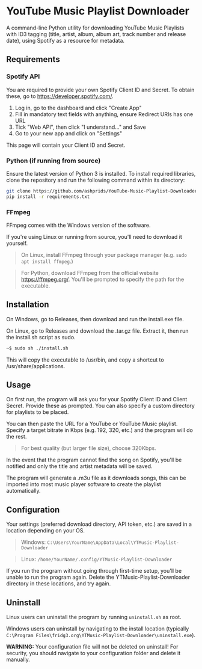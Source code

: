 # YouTube Music Playlist Downloader
A command-line Python utility for downloading YouTube Music Playlists with ID3 tagging (title, artist, album, album art, track number and release date), using Spotify as a resource for metadata.

## Requirements
### Spotify API
You are required to provide your own Spotify Client ID and Secret. To obtain these, go to https://developer.spotify.com/.
1. Log in, go to the dashboard and click "Create App"
2. Fill in mandatory text fields with anything, ensure Redirect URIs has one URL
3. Tick "Web API", then click "I understand..." and Save
4. Go to your new app and click on "Settings"
   
This page will contain your Client ID and Secret.
### Python (if running from source)
Ensure the latest version of Python 3 is installed. To install required libraries, clone the repository and run the following command within its directory:
```sh
git clone https://github.com/ashprids/YouTube-Music-Playlist-Downloader.git
pip install -r requirements.txt
```
### FFmpeg
FFmpeg comes with the Windows version of the software.

If you're using Linux or running from source, you'll need to download it yourself.
>On Linux, install FFmpeg through your package manager (e.g. ```sudo apt install ffmpeg```.)

>For Python, download FFmpeg from the official website https://ffmpeg.org/. You'll be prompted to specify the path for the executable.

## Installation
On Windows, go to Releases, then download and run the install.exe file.

On Linux, go to Releases and download the .tar.gz file. Extract it, then run the install.sh script as sudo.
```sh
~$ sudo sh ./install.sh
```
This will copy the executable to /usr/bin, and copy a shortcut to /usr/share/applications.

## Usage
On first run, the program will ask you for your Spotify Client ID and Client Secret. Provide these as prompted. You can also specify a custom directory for playlists to be placed.

You can then paste the URL for a YouTube or YouTube Music playlist. Specify a target bitrate in Kbps (e.g. 192, 320, etc.) and the program will do the rest.
> For best quality (but larger file size), choose 320Kbps.

In the event that the program cannot find the song on Spotify, you'll be notified and only the title and artist metadata will be saved.

The program will generate a .m3u file as it downloads songs, this can be imported into most music player software to create the playlist automatically.

## Configuration
Your settings (preferred download directory, API token, etc.) are saved in a location depending on your OS.
> Windows: ```C:\Users\YourName\AppData\Local\YTMusic-Playlist-Downloader```

>Linux: ```/home/YourName/.config/YTMusic-Playlist-Downloader```

If you run the program without going through first-time setup, you'll be unable to run the program again. Delete the YTMusic-Playlist-Downloader directory in these locations, and try again.

## Uninstall
Linux users can uninstall the program by running ```uninstall.sh``` as root.

Windows users can uninstall by navigating to the install location (typically ```C:\Program Files\fridg3.org\YTMusic-Playlist-Downloader\uninstall.exe```).

**WARNING:** Your configuration file will not be deleted on uninstall! For security, you should navigate to your configuration folder and delete it manually.